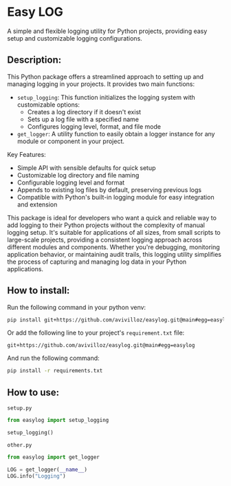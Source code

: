 # Easy LOG

A simple and flexible logging utility for Python projects, providing easy setup and customizable logging configurations.

## Description:

This Python package offers a streamlined approach to setting up and managing logging in your projects. It provides two main functions:
- `setup_logging`: This function initializes the logging system with customizable options:
    - Creates a log directory if it doesn't exist
    - Sets up a log file with a specified name
    - Configures logging level, format, and file mode
- `get_logger`: A utility function to easily obtain a logger instance for any module or component in your project.

Key Features:
- Simple API with sensible defaults for quick setup
- Customizable log directory and file naming
- Configurable logging level and format
- Appends to existing log files by default, preserving previous logs
- Compatible with Python's built-in logging module for easy integration and extension

This package is ideal for developers who want a quick and reliable way to add logging to their Python projects without the complexity of manual logging setup. It's suitable for applications of all sizes, from small scripts to large-scale projects, providing a consistent logging approach across different modules and components.
Whether you're debugging, monitoring application behavior, or maintaining audit trails, this logging utility simplifies the process of capturing and managing log data in your Python applications.

## How to install:

Run the following command in your python venv:

```sh
pip install git+https://github.com/avivilloz/easylog.git@main#egg=easylog
```

Or add the following line to your project's `requirement.txt` file:

```
git+https://github.com/avivilloz/easylog.git@main#egg=easylog
```

And run the following command:

```sh
pip install -r requirements.txt
```

## How to use:

`setup.py`
```python
from easylog import setup_logging

setup_logging()
```

`other.py`
```python
from easylog import get_logger

LOG = get_logger(__name__)
LOG.info("Logging")
```